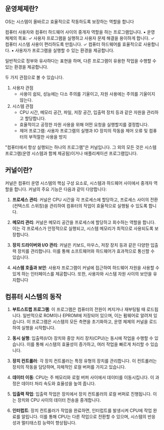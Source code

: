 ## 운영체제란?
OS는 시스템이 올바르고 효율적으로 작동하도록 보장하는 역할을 합니다

컴퓨터 사용자와 컴퓨터 하드웨어 사이의 중개자 역할을 하는 프로그램입니다. 
▪ 운영 체제의 목표: 
✓ 사용자 프로그램을 실행하고 사용자 문제 해결을 용이하게 합니다. 
✓ 컴퓨터 시스템 사용이 편리하도록 만듭니다. 
✓ 컴퓨터 하드웨어를 효율적으로 사용합니다. ▪ 사용자가 프로그램을 실행할 수 있는 환경을 제공합니다.

일반적으로 정부와 유사하다는 표현을 하며, 다른 프로그램이 유용한 작업을 수행할 수 있는 환경을 제공합니다.

두 가지 관점으로 볼 수 있습니다.
1. 사용자 관점
	* 사용이 쉽되, 성능에는 다소 주의를 기울이고, 자원 사용에는 주의를 기울이지 않는다.
2. 시스템 관점
	* CPU 시간, 메모리 공간, 파일, 저장 공간, 입출력 장치 등과 같은 자원을 관리하고 할당합니다.
	* 효율적이고 공정한 자원 사용을 위해 어떤 요청을 실행할지를 결정합니다.
	* 제어 프로그램: 사용자 프로그램의 실행과 IO 장치의 작동을 제어 오류 및 컴퓨터의 부적절한 사용을 방지

"컴퓨터에서 항상 실행되는 하나의 프로그램"은 커널입니다. 그 외의 모든 것은 시스템 프로그램(운영 시스템과 함께 제공됨)이거나 애플리케이션 프로그램입니다.

## 커널이란?
커널은 컴퓨터 운영 시스템의 핵심 구성 요소로, 시스템과 하드웨어 사이에서 중개자 역할을 합니다. 커널의 주요 기능은 다음과 같이 다양합니다:

1. **프로세스 관리**: 커널은 CPU 시간을 각 프로세스에 할당하고, 프로세스 사이의 전환(컨텍스트 스위칭)을 관리하여 컴퓨터의 작업이 효율적으로 실행될 수 있도록 합니다.
    
2. **메모리 관리**: 커널은 메모리 공간을 프로세스에 할당하고 회수하는 역할을 합니다. 이는 각 프로세스가 안정적으로 실행되고, 시스템 메모리가 최적으로 사용되도록 보장합니다.
    
3. **장치 드라이버와 I/O 관리**: 커널은 키보드, 마우스, 저장 장치 등과 같은 다양한 입출력 장치를 관리합니다. 이를 통해 소프트웨어와 하드웨어가 효과적으로 통신할 수 있습니다.
    
4. **시스템 호출과 보안**: 사용자 프로그램이 커널에 접근하여 하드웨어 자원을 사용할 수 있게 하는 인터페이스를 제공합니다. 또한, 사용자와 시스템 자원 사이의 보안을 유지합니다

## 컴퓨터 시스템의 동작

1. **부트스트랩 프로그램**: 이 프로그램은 컴퓨터의 전원이 켜지거나 재부팅될 때 로드됩니다. 일반적으로 ROM이나 EPROM에 저장되어 있으며, 이는 펌웨어로 알려져 있습니다. 이 프로그램은 시스템의 모든 측면을 초기화하고, 운영 체제의 커널을 로드하여 실행을 시작합니다.
    
2. **동시 실행**: 입출력(I/O) 장치와 중앙 처리 장치(CPU)는 동시에 작업을 수행할 수 있습니다. 이를 통해 시스템의 효율성이 증가하고, 여러 작업을 빠르게 처리할 수 있습니다.
    
3. **장치 컨트롤러**: 각 장치 컨트롤러는 특정 유형의 장치를 관리합니다. 이 컨트롤러는 장치의 작동을 담당하며, 자체적인 로컬 버퍼를 가지고 있습니다.
    
4. **데이터 이동**: CPU는 주 메모리와 로컬 버퍼 사이에서 데이터를 이동시킵니다. 이 과정은 데이터 처리 속도와 효율성을 높여 줍니다.
    
5. **입출력 작업**: 입출력 작업은 장치에서 장치 컨트롤러의 로컬 버퍼로 진행됩니다. 이는 장치와 CPU 사이의 데이터 전송을 중개합니다.
    
6. **인터럽트**: 장치 컨트롤러가 작업을 완료하면, 인터럽트를 발생시켜 CPU에 작업 완료를 알립니다. 이를 통해 CPU는 다른 작업으로 전환할 수 있으며, 시스템의 반응성과 멀티태스킹 능력이 향상됩니다.
